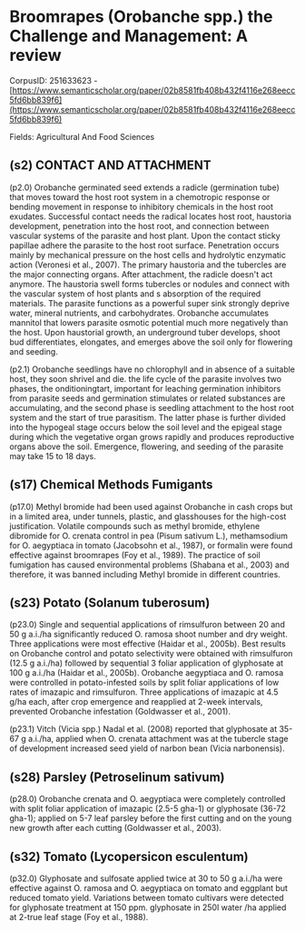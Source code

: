 # Broomrapes (Orobanche spp.) the Challenge and Management: A review

CorpusID: 251633623 - [https://www.semanticscholar.org/paper/02b8581fb408b432f4116e268eecc5fd6bb839f6](https://www.semanticscholar.org/paper/02b8581fb408b432f4116e268eecc5fd6bb839f6)

Fields: Agricultural And Food Sciences

## (s2) CONTACT AND ATTACHMENT
(p2.0) Orobanche germinated seed extends a radicle (germination tube) that moves toward the host root system in a chemotropic response or bending movement in response to inhibitory chemicals in the host root exudates. Successful contact needs the radical locates host root, haustoria development, penetration into the host root, and connection between vascular systems of the parasite and host plant. Upon the contact sticky papillae adhere the parasite to the host root surface. Penetration occurs mainly by mechanical pressure on the host cells and hydrolytic enzymatic action (Veronesi et al., 2007). The primary haustoria and the tubercles are the major connecting organs. After attachment, the radicle doesn't act anymore. The haustoria swell forms tubercles or nodules and connect with the vascular system of host plants and s absorption of the required materials. The parasite functions as a powerful super sink strongly deprive water, mineral nutrients, and carbohydrates. Orobanche accumulates mannitol that lowers parasite osmotic potential much more negatively than the host. Upon haustorial growth, an underground tuber develops, shoot bud differentiates, elongates, and emerges above the soil only for flowering and seeding.

(p2.1) Orobanche seedlings have no chlorophyll and in absence of a suitable host, they soon shrivel and die. the life cycle of the parasite involves two phases, the onditioningtart, important for leaching germination inhibitors from parasite seeds and germination stimulates or related substances are accumulating, and the second phase is seedling attachment to the host root system and the start of true parasitism. The latter phase is further divided into the hypogeal stage occurs below the soil level and the epigeal stage during which the vegetative organ grows rapidly and produces reproductive organs above the soil. Emergence, flowering, and seeding of the parasite may take 15 to 18 days.
## (s17) Chemical Methods Fumigants
(p17.0) Methyl bromide had been used against Orobanche in cash crops but in a limited area, under tunnels, plastic, and glasshouses for the high-cost justification. Volatile compounds such as methyl bromide, ethylene dibromide for O. crenata control in pea (Pisum sativum L.), methamsodium for O. aegyptiaca in tomato (Jacobsohn et al., 1987), or formalin were found effective against broomrapes (Foy et al., 1989). The practice of soil fumigation has caused environmental problems (Shabana et al., 2003) and therefore, it was banned including Methyl bromide in different countries.
## (s23) Potato (Solanum tuberosum)
(p23.0) Single and sequential applications of rimsulfuron between 20 and 50 g a.i./ha significantly reduced O. ramosa shoot number and dry weight. Three applications were most effective (Haidar et al., 2005b). Best results on Orobanche control and potato selectivity were obtained with rimsulfuron (12.5 g a.i./ha) followed by sequential 3 foliar application of glyphosate at 100 g a.i./ha (Haidar et al., 2005b). Orobanche aegyptiaca and O. ramosa were controlled in potato-infested soils by split foliar applications of low rates of imazapic and rimsulfuron. Three applications of imazapic at 4.5 g/ha each, after crop emergence and reapplied at 2-week intervals, prevented Orobanche infestation (Goldwasser et al., 2001).

(p23.1) Vitch (Vicia spp.) Nadal et al. (2008) reported that glyphosate at 35-67 g a.i./ha, applied when O. crenata attachment was at the tubercle stage of development increased seed yield of narbon bean (Vicia narbonensis).
## (s28) Parsley (Petroselinum sativum)
(p28.0) Orobanche crenata and O. aegyptiaca were completely controlled with split foliar application of imazapic (2.5-5 gha-1) or glyphosate (36-72 gha-1); applied on 5-7 leaf parsley before the first cutting and on the young new growth after each cutting (Goldwasser et al., 2003).
## (s32) Tomato (Lycopersicon esculentum)
(p32.0) Glyphosate and sulfosate applied twice at 30 to 50 g a.i./ha were effective against O. ramosa and O. aegyptiaca on tomato and eggplant but reduced tomato yield. Variations between tomato cultivars were detected for glyphosate treatment at 150 ppm. glyphosate in 250l water /ha applied at 2-true leaf stage (Foy et al., 1988).
